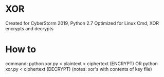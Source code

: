 # XOR
Created for CyberStorm 2019, Python 2.7 Optimized for Linux Cmd, XOR encrypts and decrypts  
# How to 
command: python xor.py < plaintext > ciphertext (ENCRYPT) OR python xor.py < ciphertext (DECRYPT)
(notes: xor's with contents of key file)
